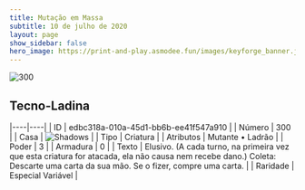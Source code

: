 ```yaml
---
title: Mutação em Massa
subtitle: 10 de julho de 2020
layout: page
show_sidebar: false
hero_image: https://print-and-play.asmodee.fun/images/keyforge_banner.jpg
---
```


![300](https://cdn.keyforgegame.com/media/card_front/pt/479_300_5X3M2W9JM5H5_pt.png)

## Tecno-Ladina

|----|----|
| ID | edbc318a-010a-45d1-bb6b-ee41f547a910 |
| Número | 300 |
| Casa | ![Shadows](https://archonarcana.com/images/thumb/e/ee/Shadows.png/22px-Shadows.png "Sombras") |
| Tipo | Criatura |
| Atributos | Mutante • Ladrão |
| Poder | 3 |
| Armadura | 0 |
| Texto | Elusivo. (A cada turno, na primeira vez que esta criatura for atacada, ela não causa nem recebe dano.) Coleta: Descarte uma carta da sua mão. Se o fizer, compre uma carta. |
| Raridade | Especial Variável |
